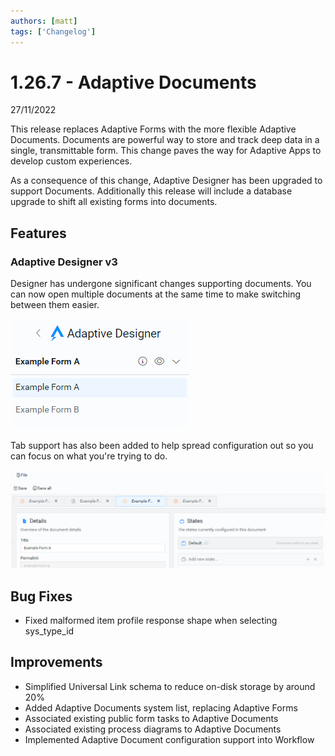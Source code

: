 ```yaml
---
authors: [matt]
tags: ['Changelog']
---
```


# 1.26.7 - Adaptive Documents
27/11/2022

This release replaces Adaptive Forms with the more flexible Adaptive Documents. Documents are powerful way to store and track deep data in a single, transmittable form. This change paves the way for Adaptive Apps to develop custom experiences.

As a consequence of this change, Adaptive Designer has been upgraded to support Documents. Additionally this release will include a database upgrade to shift all existing forms into documents. 

## Features

### Adaptive Designer v3

Designer has undergone significant changes supporting documents. You can now open multiple documents at the same time to make switching between them easier.

![AD Designer Mutliple documents](<AD Designer Mutliple documents.png>)

Tab support has also been added to help spread configuration out so you can focus on what you're trying to do.

![Multiple tabs in Ad Designer](<Multiple tabs in Ad Designer.png>)

## Bug Fixes

- Fixed malformed item profile response shape when selecting sys_type_id

## Improvements

- Simplified Universal Link schema to reduce on-disk storage by around 20%
- Added Adaptive Documents system list, replacing Adaptive Forms
- Associated existing public form tasks to Adaptive Documents
- Associated existing process diagrams to Adaptive Documents
- Implemented Adaptive Document configuration support into Workflow